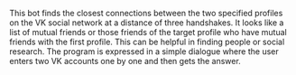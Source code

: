 This bot finds the closest connections between the two specified profiles on the VK social network at a distance of three handshakes. It looks like a list of mutual friends or those friends of the target profile who have mutual friends with the first profile.
This can be helpful in finding people or social research.
The program is expressed in a simple dialogue where the user enters two VK accounts one by one and then gets the answer.
